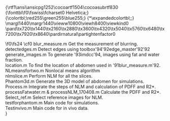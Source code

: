 {\rtf1\ansi\ansicpg1252\cocoartf1504\cocoasubrtf830
{\fonttbl\f0\fswiss\fcharset0 Helvetica;}
{\colortbl;\red255\green255\blue255;}
{\*\expandedcolortbl;;}
\margl1440\margr1440\vieww10800\viewh8400\viewkind0
\pard\tx720\tx1440\tx2160\tx2880\tx3600\tx4320\tx5040\tx5760\tx6480\tx7200\tx7920\tx8640\pardirnatural\partightenfactor0

\f0\fs24 \cf0 blur_measure.m  Get the measurement of blurring.\
detectedges.m Detect edges using toolbox\'94\'92edge_master\'92\'92\
generate_images.m To generate \'93imdcc\'94, images using fat and water fraction.\
location.m To find the location of abdomen used in \'91blur_measure.m\'92.\
NLmeansfortwo.m  Nonlocal means algorithm\
nlmslice.m Perform NLM for all the slices.\
Phantom3d.m Generate the 3D model of abdomen for simulations.\
Process.m Integrate the steps of NLM and calculation of PDFF and R2*.\
processFatwater.m & processNLM_170408.m Calculate the PDFF and R2*.\
Select_ref.m Select reference images for NLM.\
testforphantom.m Main code for simulations.\
Testinvivo.m Main code for in vivo data.\
}
